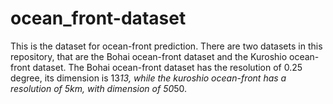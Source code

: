 # ocean_front-dataset
This is the dataset for ocean-front prediction.
There are two datasets in this repository, that are the Bohai ocean-front dataset and the Kuroshio ocean-front dataset. The Bohai ocean-front dataset has the resolution of 0.25 degree, its dimension is 13*13, while the kuroshio ocean-front has a resolution of 5km, with dimension of 50*50. 
